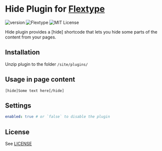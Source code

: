 # Hide Plugin for [Flextype](http://flextype.org/)
![version](https://img.shields.io/badge/version-1.0.2-brightgreen.svg?style=flat-square)
![Flextype](https://img.shields.io/badge/Flextype-0.8.2-green.svg?style=flat-square)
![MIT License](https://img.shields.io/badge/license-MIT-blue.svg?style=flat-square)

Hide plugin provides a [hide] shortcode that lets you hide some parts of the content from your pages.

## Installation
Unzip plugin to the folder `/site/plugins/`

## Usage in page content

```
[hide]Some text here[/hide]
```

## Settings

```yaml
enabled: true # or `false` to disable the plugin
```

## License
See [LICENSE](https://github.com/flextype-plugins/hide/blob/master/LICENSE)
